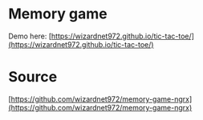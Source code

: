 # Memory game

Demo here: [https://wizardnet972.github.io/tic-tac-toe/](https://wizardnet972.github.io/tic-tac-toe/)

# Source 

[https://github.com/wizardnet972/memory-game-ngrx](https://github.com/wizardnet972/memory-game-ngrx)

